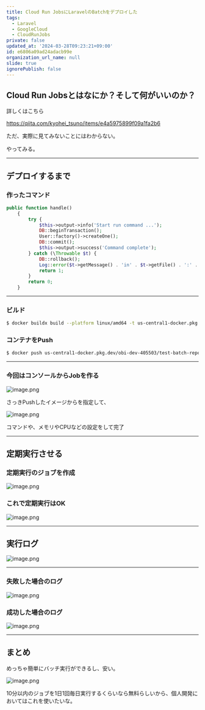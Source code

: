 ```yaml
---
title: Cloud Run JobsにLaravelのBatchをデプロイした
tags:
  - Laravel
  - GoogleCloud
  - CloudRunJobs
private: false
updated_at: '2024-03-28T09:23:21+09:00'
id: e6806a09ad24adacb99e
organization_url_name: null
slide: true
ignorePublish: false
---
```


## Cloud Run Jobsとはなにか？そして何がいいのか？

詳しくはこちら

https://qiita.com/kyohei_tsuno/items/e4a5975899f09a1fa2b6

ただ、実際に見てみないことにはわからない。

やってみる。

---

## デプロイするまで

### 作ったコマンド

```php
public function handle()
    {
        try {
            $this->output->info('Start run command ...');
            DB::beginTransaction();
            User::factory()->createOne();
            DB::commit();
            $this->output->success('Command complete');
        } catch (\Throwable $t) {
            DB::rollback();
            Log::error($t->getMessage() . 'in' . $t->getFile() . ':' . $t->getLine());
            return 1;
        }
        return 0;
    }
```

---

### ビルド

```bash
$ docker buildx build --platform linux/amd64 -t us-central1-docker.pkg.dev/obi-dev-405503/test-batch-repo/batch:latest -f docker/batch/Dockerfile .
```

### コンテナをPush

```bash
$ docker push us-central1-docker.pkg.dev/obi-dev-405503/test-batch-repo/batch:latest
```

---

### 今回はコンソールからJobを作る

![image.png](https://qiita-image-store.s3.ap-northeast-1.amazonaws.com/0/1102723/d7d34a35-dcb1-15df-7264-40f4016baaa0.png)

さっきPushしたイメージからを指定して、

![image.png](https://qiita-image-store.s3.ap-northeast-1.amazonaws.com/0/1102723/31ed5c98-ed79-84bf-9bda-90ab2270e363.png)

コマンドや、メモリやCPUなどの設定をして完了

---

## 定期実行させる

### 定期実行のジョブを作成

![image.png](https://qiita-image-store.s3.ap-northeast-1.amazonaws.com/0/1102723/70d440d7-5a05-7a89-ce4b-d7ab00f19137.png)

### これで定期実行はOK

![image.png](https://qiita-image-store.s3.ap-northeast-1.amazonaws.com/0/1102723/01e3c876-4683-d51e-65fd-bf4542d2d2f5.png)

---

## 実行ログ

![image.png](https://qiita-image-store.s3.ap-northeast-1.amazonaws.com/0/1102723/51ca5b0f-d547-f815-37a7-27d35377c5d3.png)

---

### 失敗した場合のログ

![image.png](https://qiita-image-store.s3.ap-northeast-1.amazonaws.com/0/1102723/8dc8e943-ede6-c1d0-e0d6-561ee966e837.png)

### 成功した場合のログ

![image.png](https://qiita-image-store.s3.ap-northeast-1.amazonaws.com/0/1102723/8c6b1c93-dff9-4c46-9612-8ac4e376c202.png)

---

## まとめ

めっちゃ簡単にバッチ実行ができるし、安い。

![image.png](https://qiita-image-store.s3.ap-northeast-1.amazonaws.com/0/1102723/1c29f9db-2fe4-a39c-0553-3d297e8e7644.png)

10分以内のジョブを1日1回毎日実行するくらいなら無料らしいから、個人開発においてはこれを使いたいな。
